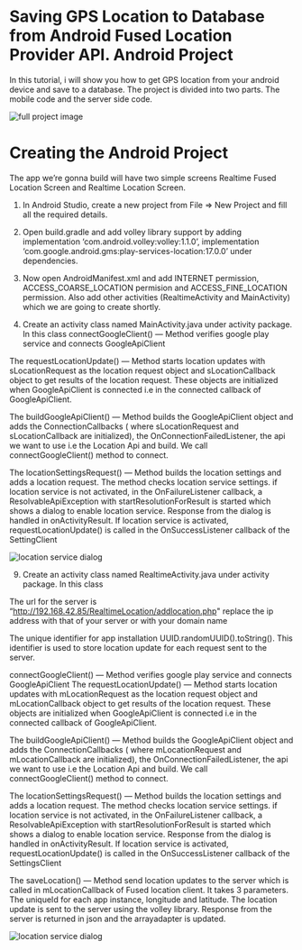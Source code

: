# Saving GPS Location to Database from Android Fused Location Provider API. Android Project
In this tutorial, i will show you how to get GPS location from your android device and save to a database. The project is divided into two parts. The mobile code and the server side code.


![full project image](https://miro.medium.com/max/1080/1*vv6xz-RhZA1mtNsqq0rhyg.png)

# Creating the Android Project
The app we’re gonna build will have two simple screens Realtime Fused Location Screen and Realtime Location Screen.
1. In Android Studio, create a new project from File ⇒ New Project and fill all the required details.
2. Open build.gradle and add volley library support by adding
implementation ‘com.android.volley:volley:1.1.0’, implementation ‘com.google.android.gms:play-services-location:17.0.0’ under dependencies.
3. Now open AndroidManifest.xml and add INTERNET permission, ACCESS_COARSE_LOCATION permision and ACCESS_FINE_LOCATION permission. Also add other activities (RealtimeActivity and MainActivity) which we are going to create shortly.

4. Create an activity class named MainActivity.java under activity package. In this class
connectGoogleClient() — Method verifies google play service and connects GoogleApiClient

The requestLocationUpdate() — Method starts location updates with sLocationRequest as the location request object and sLocationCallback object to get results of the location request. These objects are initialized when GoogleApiClient is connected i.e in the connected callback of GoogleApiClient.

The buildGoogleApiClient() — Method builds the GoogleApiClient object and adds the ConnectionCallbacks ( where sLocationRequest and sLocationCallback are initialized), the OnConnectionFailedListener, the api we want to use i.e the Location Api and build. We call connectGoogleClient() method to connect.

The locationSettingsRequest() — Method builds the location settings and adds a location request. The method checks location service settings. if location service is not activated, in the OnFailureListener callback, a ResolvableApiException with startResolutionForResult is started which shows a dialog to enable location service. Response from the dialog is handled in onActivityResult. If location service is activated, requestLocationUpdate() is called in the OnSuccessListener callback of the SettingClient


![location service dialog](https://miro.medium.com/max/1080/1*dYCl34diMKFEzrMPqrrA7Q.png)


9. Create an activity class named RealtimeActivity.java under activity package.
In this class

The url for the server is “http://192.168.42.85/RealtimeLocation/addlocation.php" replace the ip address with that of your server or with your domain name

The unique identifier for app installation UUID.randomUUID().toString(). This identifier is used to store location update for each request sent to the server.

connectGoogleClient() — Method verifies google play service and connects GoogleApiClient
The requestLocationUpdate() — Method starts location updates with mLocationRequest as the location request object and mLocationCallback object to get results of the location request. These objects are initialized when GoogleApiClient is connected i.e in the connected callback of GoogleApiClient.

The buildGoogleApiClient() — Method builds the GoogleApiClient object and adds the ConnectionCallbacks ( where mLocationRequest and mLocationCallback are initialized), the OnConnectionFailedListener, the api we want to use i.e the Location Api and build. We call connectGoogleClient() method to connect.

The locationSettingsRequest() — Method builds the location settings and adds a location request. The method checks location service settings. if location service is not activated, in the OnFailureListener callback, a ResolvableApiException with startResolutionForResult is started which shows a dialog to enable location service. Response from the dialog is handled in onActivityResult. If location service is activated, requestLocationUpdate() is called in the OnSuccessListener callback of the SettingsClient

The saveLocation() — Method send location updates to the server which is called in mLocationCallback of Fused location client. It takes 3 parameters. The uniqueId for each app instance, longitude and latitude. The location update is sent to the server using the volley library. Response from the server is returned in json and the arrayadapter is updated.


![location service dialog](https://miro.medium.com/max/1080/1*Y1PPYhcNQ2iVWgFZThmGqw.png)

